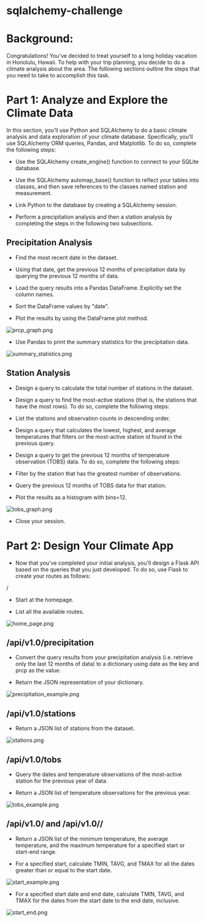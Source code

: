 # sqlalchemy-challenge

# Background:
Congratulations! You've decided to treat yourself to a long holiday vacation in Honolulu, Hawaii. To help with your trip planning, you decide to do a climate analysis about the area. The following sections outline the steps that you need to take to accomplish this task.

# Part 1: Analyze and Explore the Climate Data

In this section, you’ll use Python and SQLAlchemy to do a basic climate analysis and data exploration of your climate database. Specifically, you’ll use SQLAlchemy ORM queries, Pandas, and Matplotlib. To do so, complete the following steps:


- Use the SQLAlchemy create_engine() function to connect to your SQLite database.

- Use the SQLAlchemy automap_base() function to reflect your tables into classes, and then save references to the classes named station and measurement.

- Link Python to the database by creating a SQLAlchemy session.

- Perform a precipitation analysis and then a station analysis by completing the steps in the following two subsections.

## Precipitation Analysis

- Find the most recent date in the dataset.

- Using that date, get the previous 12 months of precipitation data by querying the previous 12 months of data.

- Load the query results into a Pandas DataFrame. Explicitly set the column names.

- Sort the DataFrame values by "date".

- Plot the results by using the DataFrame plot method.

![prcp_graph.png](https://github.com/tgrishanina/sqlalchemy-challenge/blob/main/Images/prcp_graph.png)

- Use Pandas to print the summary statistics for the precipitation data.

![summary_statistics.png](https://github.com/tgrishanina/sqlalchemy-challenge/blob/main/Images/summary_statistics.png)


## Station Analysis

- Design a query to calculate the total number of stations in the dataset.

- Design a query to find the most-active stations (that is, the stations that have the most rows). To do so, complete the following steps:

- List the stations and observation counts in descending order.

- Design a query that calculates the lowest, highest, and average temperatures that filters on the most-active station id found in the previous query.

- Design a query to get the previous 12 months of temperature observation (TOBS) data. To do so, complete the following steps:

- Filter by the station that has the greatest number of observations.

- Query the previous 12 months of TOBS data for that station.

- Plot the results as a histogram with bins=12.

![tobs_graph.png](https://github.com/tgrishanina/sqlalchemy-challenge/blob/main/Images/tobs_graph.png)

- Close your session.

# Part 2: Design Your Climate App

- Now that you’ve completed your initial analysis, you’ll design a Flask API based on the queries that you just developed. To do so, use Flask to create your routes as follows:

/

- Start at the homepage.

- List all the available routes.

![home_page.png](https://github.com/tgrishanina/sqlalchemy-challenge/blob/main/Images/home_page.png)

## /api/v1.0/precipitation

- Convert the query results from your precipitation analysis (i.e. retrieve only the last 12 months of data) to a dictionary using date as the key and prcp as the value.

- Return the JSON representation of your dictionary.

![precipitation_example.png](https://github.com/tgrishanina/sqlalchemy-challenge/blob/main/Images/precipitation_example.png)

## /api/v1.0/stations

- Return a JSON list of stations from the dataset.

![stations.png](https://github.com/tgrishanina/sqlalchemy-challenge/blob/main/Images/stations.png)

## /api/v1.0/tobs

- Query the dates and temperature observations of the most-active station for the previous year of data.

- Return a JSON list of temperature observations for the previous year.

![tobs_example.png](https://github.com/tgrishanina/sqlalchemy-challenge/blob/main/Images/tobs_example.png)

## /api/v1.0/<start> and /api/v1.0/<start>/<end>

- Return a JSON list of the minimum temperature, the average temperature, and the maximum temperature for a specified start or start-end range.

- For a specified start, calculate TMIN, TAVG, and TMAX for all the dates greater than or equal to the start date.

![start_example.png](https://github.com/tgrishanina/sqlalchemy-challenge/blob/main/Images/start_example.png)

- For a specified start date and end date, calculate TMIN, TAVG, and TMAX for the dates from the start date to the end date, inclusive.

![start_end.png](https://github.com/tgrishanina/sqlalchemy-challenge/blob/main/Images/start_end.png)
